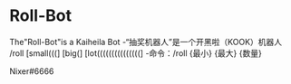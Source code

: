 # Roll-Bot
The"Roll-Bot"is a Kaiheila Bot
-“抽奖机器人”是一个开黑啦（KOOK）机器人
/roll [small(((] [big(] [lot(((((((((((((((]
-命令：/roll {最小} {最大} {数量}



Nixer#6666
